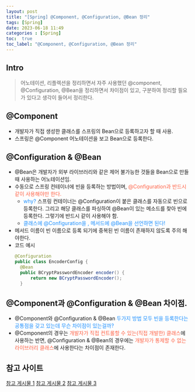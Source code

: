 ```yaml
---
layout: post
title: "[Spring] @Component, @Configuration, @Bean 정리"
tags: [Spring]
date: 2023-06-18 11:49
categories : [Spring]
toc:  true
toc_label: "@Component, @Configuration, @Bean 정리"
---
```


## Intro
> 어노테이션, 리플렉션을 정리하면서 자주 사용했던 @component, @Configuration, @Bean을 정리하면서 차이점이 있고, 구분하여 정리할 필요가 있다고 생각이 들어서 정리한다.


## @Component
- 개발자가 직접 생성한 클래스를 스프링의 Bean으로 등록하고자 할 때 사용.
- 스프링은 @Component 어노테이션을 보고 Bean으로 등록한다.

## @Configuration & @Bean
- @Bean은 개발자가 외부 라이브러리와 같은 제어 불가능한 것들을 Bean으로 만들 때 사용하는 어노테이션임.
- 수동으로 스프링 컨테이너에 빈을 등록하는 방법이며,  <span style="color:#FF6347">@Configuration과 반드시 같이 사용해야만 한다.</span>
  -  <span style="color:#1E90FF">why?</span> 스프링 컨테이너는 @Configuration이 붙은 클래스를 자동으로 빈으로 등록한다. 그리고 해당 클래스를 파싱하여 @Bean이 있는 메소드를 찾아 빈에 등록한다. 그렇기에 반드시 같이 사용해야 함.
  - <span style="color:#1E90FF">클래스에 @Configuration을 , 메서드에 @Bean을 선언하면 된다!</span>
- 메서드 이름이 빈 이름으로 등록 되기에 중복된 빈 이름이 존재하지 않도록 주의 해야한다.
- 코드 예시
  ```java
  @Configuration
  public class EncoderConfig {
	@Bean
	public BCryptPasswordEncoder encoder() {
		return new BCryptPasswordEncoder();
	}
  ```

## @Component과 @Configuration & @Bean 차이점.
- @Component와 @Configuration & @Bean <span style="color:#1E90FF">두가지 방법 모두 빈을 등록한다는 공통점<span>을 갖고 있는데 무슨 차이점이 있는걸까?
- @Component의 경우는 <span style="color:#FF6347">개발자가 직접 컨트롤할 수 있는(직접 개발한) 클래스</span>에 사용하는 반면, @Configuration & @Bean의 경우에는 <span style="color:#FF6347">개발자가 통제할 수 없는 라이브러리 클래스</span>에 사용한다는 차이점이 존재한다.



 
## 참고 사이트
[참고 게시물 1](https://mangkyu.tistory.com/75)
[참고 게시물 2](https://mangkyu.tistory.com/234)
[참고 게시물 3](https://velog.io/@leesomyoung/SpringBoot-%EB%B9%88-%EB%93%B1%EB%A1%9D%EC%9D%84-%EC%9C%84%ED%95%9C-Configuration-Bean-Component)

